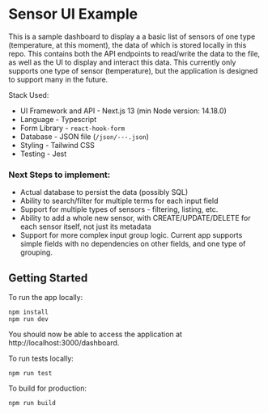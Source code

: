# Sensor UI Example

This is a sample dashboard to display a a basic list of sensors of one type (temperature, at this moment), the data of which is stored locally in this repo. This contains both the API endpoints to read/write the data to the file, as well as the UI to display and interact this data. This currently only supports one type of sensor (temperature), but the application is designed to support many in the future.

Stack Used:
- UI Framework and API - Next.js 13 (min Node version: 14.18.0)
- Language - Typescript
- Form Library - `react-hook-form`
- Database - JSON file (`/json/---.json`)
- Styling - Tailwind CSS
- Testing - Jest

### Next Steps to implement:
- Actual database to persist the data (possibly SQL)
- Ability to search/filter for multiple terms for each input field
- Support for multiple types of sensors - filtering, listing, etc.
- Ability to add a whole new sensor, with CREATE/UPDATE/DELETE for each sensor itself, not just its metadata
- Support for more complex input group logic. Current app supports simple fields with no dependencies on other fields, and one type of grouping.

## Getting Started

To run the app locally:

```
npm install
npm run dev
```

You should now be able to access the application at http://localhost:3000/dashboard.

To run tests locally:

```
npm run test
```

To build for production:

```
npm run build
```